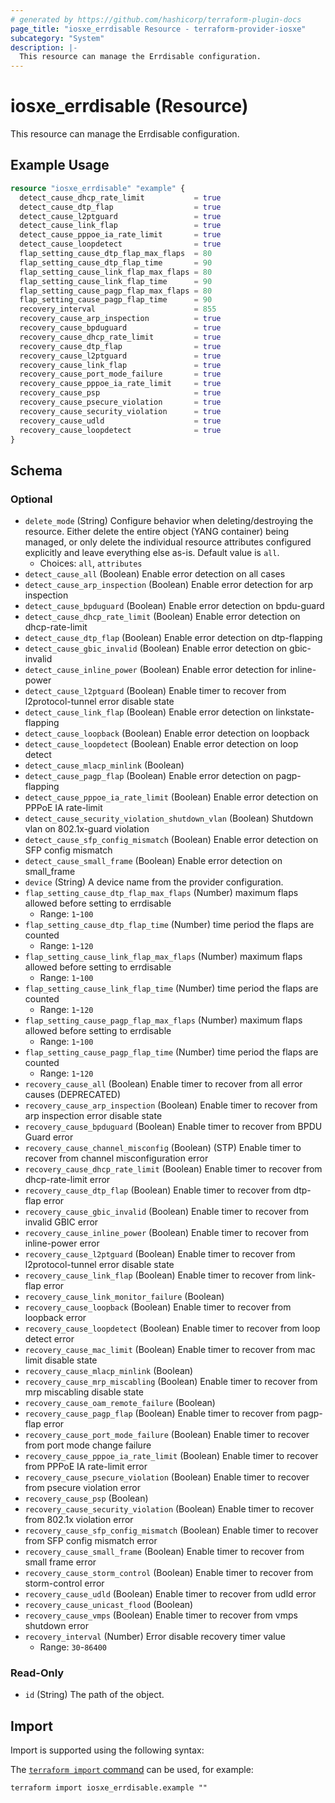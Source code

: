 ```yaml
---
# generated by https://github.com/hashicorp/terraform-plugin-docs
page_title: "iosxe_errdisable Resource - terraform-provider-iosxe"
subcategory: "System"
description: |-
  This resource can manage the Errdisable configuration.
---
```


# iosxe_errdisable (Resource)

This resource can manage the Errdisable configuration.

## Example Usage

```terraform
resource "iosxe_errdisable" "example" {
  detect_cause_dhcp_rate_limit           = true
  detect_cause_dtp_flap                  = true
  detect_cause_l2ptguard                 = true
  detect_cause_link_flap                 = true
  detect_cause_pppoe_ia_rate_limit       = true
  detect_cause_loopdetect                = true
  flap_setting_cause_dtp_flap_max_flaps  = 80
  flap_setting_cause_dtp_flap_time       = 90
  flap_setting_cause_link_flap_max_flaps = 80
  flap_setting_cause_link_flap_time      = 90
  flap_setting_cause_pagp_flap_max_flaps = 80
  flap_setting_cause_pagp_flap_time      = 90
  recovery_interval                      = 855
  recovery_cause_arp_inspection          = true
  recovery_cause_bpduguard               = true
  recovery_cause_dhcp_rate_limit         = true
  recovery_cause_dtp_flap                = true
  recovery_cause_l2ptguard               = true
  recovery_cause_link_flap               = true
  recovery_cause_port_mode_failure       = true
  recovery_cause_pppoe_ia_rate_limit     = true
  recovery_cause_psp                     = true
  recovery_cause_psecure_violation       = true
  recovery_cause_security_violation      = true
  recovery_cause_udld                    = true
  recovery_cause_loopdetect              = true
}
```

<!-- schema generated by tfplugindocs -->
## Schema

### Optional

- `delete_mode` (String) Configure behavior when deleting/destroying the resource. Either delete the entire object (YANG container) being managed, or only delete the individual resource attributes configured explicitly and leave everything else as-is. Default value is `all`.
  - Choices: `all`, `attributes`
- `detect_cause_all` (Boolean) Enable error detection on all cases
- `detect_cause_arp_inspection` (Boolean) Enable error detection for arp inspection
- `detect_cause_bpduguard` (Boolean) Enable error detection on bpdu-guard
- `detect_cause_dhcp_rate_limit` (Boolean) Enable error detection on dhcp-rate-limit
- `detect_cause_dtp_flap` (Boolean) Enable error detection on dtp-flapping
- `detect_cause_gbic_invalid` (Boolean) Enable error detection on gbic-invalid
- `detect_cause_inline_power` (Boolean) Enable error detection for inline-power
- `detect_cause_l2ptguard` (Boolean) Enable timer to recover from l2protocol-tunnel error disable state
- `detect_cause_link_flap` (Boolean) Enable error detection on linkstate-flapping
- `detect_cause_loopback` (Boolean) Enable error detection on loopback
- `detect_cause_loopdetect` (Boolean) Enable error detection on loop detect
- `detect_cause_mlacp_minlink` (Boolean)
- `detect_cause_pagp_flap` (Boolean) Enable error detection on pagp-flapping
- `detect_cause_pppoe_ia_rate_limit` (Boolean) Enable error detection on PPPoE IA rate-limit
- `detect_cause_security_violation_shutdown_vlan` (Boolean) Shutdown vlan on 802.1x-guard violation
- `detect_cause_sfp_config_mismatch` (Boolean) Enable error detection on SFP config mismatch
- `detect_cause_small_frame` (Boolean) Enable error detection on small_frame
- `device` (String) A device name from the provider configuration.
- `flap_setting_cause_dtp_flap_max_flaps` (Number) maximum flaps allowed before setting to errdisable
  - Range: `1`-`100`
- `flap_setting_cause_dtp_flap_time` (Number) time period the flaps are counted
  - Range: `1`-`120`
- `flap_setting_cause_link_flap_max_flaps` (Number) maximum flaps allowed before setting to errdisable
  - Range: `1`-`100`
- `flap_setting_cause_link_flap_time` (Number) time period the flaps are counted
  - Range: `1`-`120`
- `flap_setting_cause_pagp_flap_max_flaps` (Number) maximum flaps allowed before setting to errdisable
  - Range: `1`-`100`
- `flap_setting_cause_pagp_flap_time` (Number) time period the flaps are counted
  - Range: `1`-`120`
- `recovery_cause_all` (Boolean) Enable timer to recover from all error causes (DEPRECATED)
- `recovery_cause_arp_inspection` (Boolean) Enable timer to recover from arp inspection error disable state
- `recovery_cause_bpduguard` (Boolean) Enable timer to recover from BPDU Guard error
- `recovery_cause_channel_misconfig` (Boolean) (STP)  Enable timer to recover from channel misconfiguration error
- `recovery_cause_dhcp_rate_limit` (Boolean) Enable timer to recover from dhcp-rate-limit error
- `recovery_cause_dtp_flap` (Boolean) Enable timer to recover from dtp-flap error
- `recovery_cause_gbic_invalid` (Boolean) Enable timer to recover from invalid GBIC error
- `recovery_cause_inline_power` (Boolean) Enable timer to recover from inline-power error
- `recovery_cause_l2ptguard` (Boolean) Enable timer to recover from l2protocol-tunnel error disable state
- `recovery_cause_link_flap` (Boolean) Enable timer to recover from link-flap error
- `recovery_cause_link_monitor_failure` (Boolean)
- `recovery_cause_loopback` (Boolean) Enable timer to recover from loopback error
- `recovery_cause_loopdetect` (Boolean) Enable timer to recover from loop detect error
- `recovery_cause_mac_limit` (Boolean) Enable timer to recover from mac limit disable state
- `recovery_cause_mlacp_minlink` (Boolean)
- `recovery_cause_mrp_miscabling` (Boolean) Enable timer to recover from mrp miscabling disable state
- `recovery_cause_oam_remote_failure` (Boolean)
- `recovery_cause_pagp_flap` (Boolean) Enable timer to recover from pagp-flap error
- `recovery_cause_port_mode_failure` (Boolean) Enable timer to recover from port mode change failure
- `recovery_cause_pppoe_ia_rate_limit` (Boolean) Enable timer to recover from PPPoE IA rate-limit error
- `recovery_cause_psecure_violation` (Boolean) Enable timer to recover from psecure violation error
- `recovery_cause_psp` (Boolean)
- `recovery_cause_security_violation` (Boolean) Enable timer to recover from 802.1x violation error
- `recovery_cause_sfp_config_mismatch` (Boolean) Enable timer to recover from SFP config mismatch error
- `recovery_cause_small_frame` (Boolean) Enable timer to recover from small frame error
- `recovery_cause_storm_control` (Boolean) Enable timer to recover from storm-control error
- `recovery_cause_udld` (Boolean) Enable timer to recover from udld error
- `recovery_cause_unicast_flood` (Boolean)
- `recovery_cause_vmps` (Boolean) Enable timer to recover from vmps shutdown error
- `recovery_interval` (Number) Error disable recovery timer value
  - Range: `30`-`86400`

### Read-Only

- `id` (String) The path of the object.

## Import

Import is supported using the following syntax:

The [`terraform import` command](https://developer.hashicorp.com/terraform/cli/commands/import) can be used, for example:

```shell
terraform import iosxe_errdisable.example ""
```
